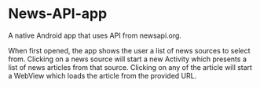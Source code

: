 # News-API-app
A native Android app that uses API from newsapi.org.

When first opened, the app shows the user a list of news sources to select from. Clicking on a news source will start a new Activity 
which presents a list of news articles from that source. Clicking on any of the article will start a WebView which loads the article 
from the provided URL.
